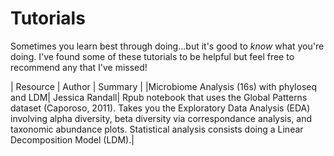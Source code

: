 # Tutorials

Sometimes you learn best through doing...but it's good to *know* what you're doing.
I've found some of these tutorials to be helpful but feel free to recommend any that I've missed!

| Resource | Author | Summary |
|Microbiome Analysis (16s) with phyloseq and LDM| Jessica Randall| Rpub notebook that uses the Global Patterns dataset (Caporoso, 2011). Takes you the Exploratory Data Analysis (EDA) involving alpha diversity, beta diversity via correspondance analysis, and taxonomic abundance plots. Statistical analysis consists doing a Linear Decomposition Model (LDM).|